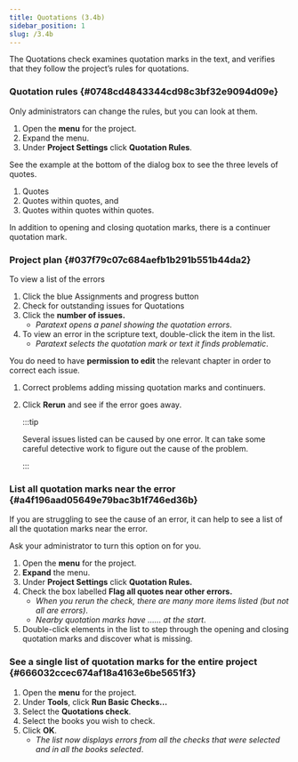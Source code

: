 ```yaml
---
title: Quotations (3.4b)
sidebar_position: 1
slug: /3.4b
---
```




The Quotations check examines quotation marks in the text, and verifies that they follow the project’s rules for quotations.


### Quotation rules[](https://manual.paratext.org/Video-summaries/Stage-3/3.4-Checks/3.4b#quotation-rules) {#0748cd4843344cd98c3bf32e9094d09e}


Only administrators can change the rules, but you can look at them.

1. Open the **menu** for the project.
1. Expand the menu.
1. Under **Project Settings** click **Quotation Rules**.

See the example at the bottom of the dialog box to see the three levels of quotes.

1. Quotes
1. Quotes within quotes, and
1. Quotes within quotes within quotes.

In addition to opening and closing quotation marks, there is a continuer quotation mark.


### Project plan[](https://manual.paratext.org/Video-summaries/Stage-3/3.4-Checks/3.4b#project-plan) {#037f79c07c684aefb1b291b551b44da2}


To view a list of the errors

1. Click the blue Assignments and progress button
1. Check for outstanding issues for Quotations
1. Click the **number of issues.**
	- _Paratext opens a panel showing the quotation errors_.
1. To view an error in the scripture text, double-click the item in the list.
	- _Paratext selects the quotation mark or text it finds problematic_.

You do need to have **permission to edit** the relevant chapter in order to correct each issue.

1. Correct problems adding missing quotation marks and continuers.
1. Click **Rerun** and see if the error goes away.

	:::tip
	
	Several issues listed can be caused by one error. It can take some careful detective work to figure out the cause of the problem.
	
	:::
	



### List all quotation marks near the error[](https://manual.paratext.org/Video-summaries/Stage-3/3.4-Checks/3.4b#list-all-quotation-marks-near-the-error) {#a4f196aad05649e79bac3b1f746ed36b}


If you are struggling to see the cause of an error, it can help to see a list of all the quotation marks near the error.


Ask your administrator to turn this option on for you.

1. Open the **menu** for the project.
1. **Expand** the menu.
1. Under **Project Settings** click **Quotation Rules.**
1. Check the box labelled **Flag all quotes near other errors.**
	- _When you rerun the check, there are many more items listed (but not all are errors)_.
	- _Nearby quotation marks have …… at the start_.
1. Double-click elements in the list to step through the opening and closing quotation marks and discover what is missing.

### See a single list of quotation marks for the entire project[](https://manual.paratext.org/Video-summaries/Stage-3/3.4-Checks/3.4b#see-a-single-list-of-quotation-marks-for-the-entire-project) {#666032ccec674af18a4163e6be5651f3}

1. Open the **menu** for the project.
1. Under **Tools**, click **Run Basic Checks…**
1. Select the **Quotations check**.
1. Select the books you wish to check.
1. Click **OK**.
	- _The list now displays errors from all the checks that were selected and in all the books selected_.
